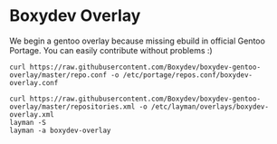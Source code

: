 # Boxydev Overlay

We begin a gentoo overlay because missing ebuild in official Gentoo Portage. You can easily contribute without problems :)

```
curl https://raw.githubusercontent.com/Boxydev/boxydev-gentoo-overlay/master/repo.conf -o /etc/portage/repos.conf/boxydev-overlay.conf

curl https://raw.githubusercontent.com/Boxydev/boxydev-gentoo-overlay/master/repositories.xml -o /etc/layman/overlays/boxydev-overlay.xml
layman -S
layman -a boxydev-overlay

```
